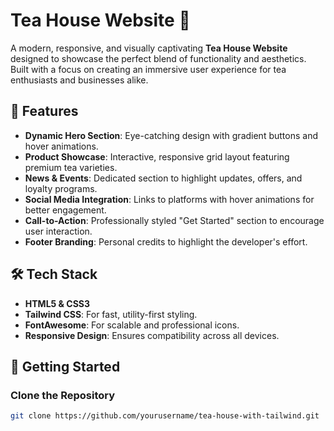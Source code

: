 # Tea House Website 🌱

A modern, responsive, and visually captivating **Tea House Website** designed to showcase the perfect blend of functionality and aesthetics. Built with a focus on creating an immersive user experience for tea enthusiasts and businesses alike.

## 🌟 Features

- **Dynamic Hero Section**: Eye-catching design with gradient buttons and hover animations.
- **Product Showcase**: Interactive, responsive grid layout featuring premium tea varieties.
- **News & Events**: Dedicated section to highlight updates, offers, and loyalty programs.
- **Social Media Integration**: Links to platforms with hover animations for better engagement.
- **Call-to-Action**: Professionally styled "Get Started" section to encourage user interaction.
- **Footer Branding**: Personal credits to highlight the developer's effort.

## 🛠️ Tech Stack

- **HTML5 & CSS3**
- **Tailwind CSS**: For fast, utility-first styling.
- **FontAwesome**: For scalable and professional icons.
- **Responsive Design**: Ensures compatibility across all devices.

## 🚀 Getting Started

### Clone the Repository
```bash
git clone https://github.com/yourusername/tea-house-with-tailwind.git
